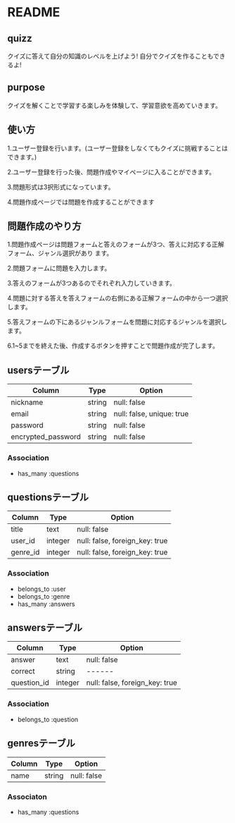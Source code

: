 # README

## quizz
クイズに答えて自分の知識のレベルを上げよう!
自分でクイズを作ることもできるよ!

## purpose
クイズを解くことで学習する楽しみを体験して、学習意欲を高めていきます。

## 使い方
1.ユーザー登録を行います。(ユーザー登録をしなくてもクイズに挑戦することはできます。)


2.ユーザー登録を行った後、問題作成やマイページに入ることができます。


3.問題形式は3択形式になっています。


4.問題作成ページでは問題を作成することができます

## 問題作成のやり方
1.問題作成ページは問題フォームと答えのフォームが3つ、答えに対応する正解フォーム、ジャンル選択があり
  ます。


2.問題フォームに問題を入力します。


3.答えのフォームが3つあるのでそれぞれ入力していきます。


4.問題に対する答えを答えフォームの右側にある正解フォームの中から一つ選択します。


5.答えフォームの下にあるジャンルフォームを問題に対応するジャンルを選択します。


6.1~5までを終えた後、作成するボタンを押すことで問題作成が完了します。

## usersテーブル
|Column|Type|Option|
|------|----|------|
|nickname|string|null: false|
|email|string|null: false, unique: true|
|password|string|null: false|
|encrypted_password|string|null: false|

### Association
- has_many :questions

## questionsテーブル
|Column|Type|Option|
|------|----|------|
|title|text|null: false|
|user_id|integer|null: false, foreign_key: true|
|genre_id|integer|null: false, foreign_key: true|

### Association
- belongs_to :user
- belongs_to :genre
- has_many :answers

## answersテーブル
|Column|Type|Option|
|------|----|------|
|answer|text|null: false|
|correct|string|------|
|question_id|integer|null: false, foreign_key: true|

### Association
- belongs_to :question

## genresテーブル
|Column|Type|Option|
|------|----|------|
|name|string|null: false|

### Associaton
- has_many :questions

